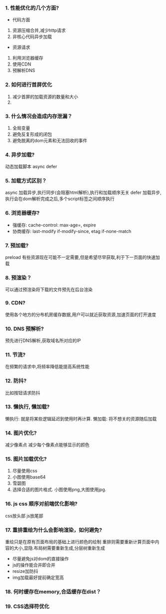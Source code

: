 ### 1. 性能优化的几个方面?
- 代码方面
1. 资源压缩合并,减少http请求
2. 非核心代码异步加载

- 资源请求
1. 利用浏览器缓存
2. 使用CDN
3. 预解析DNS

### 2. 如何进行首屏优化
1. 减少首屏的加载资源的数量和大小
2. 

### 3. 什么情况会造成内存泄漏？
1. 全局变量
2. 避免反复形成的闭包
3. 避免脱离的dom元素和无法回收的事件

### 4. 异步加载?
动态加载脚本
async
defer

### 5. 加载方式区别？
async 加载异步,执行同步(会阻塞html解析),执行和加载顺序无关
defer 加载异步,执行会在dom解析完成之后,多个script标签之间顺序执行

### 6. 浏览器缓存?
- 强缓存: cache-control: max-age=, expire
- 协商缓存: last-modify if-modify-since, etag if-none-match

### 7. 预加载?
preload 有些资源现在可能不一定需要,但是希望尽早获取,利于下一页面的快速加载

### 8. 预渲染？
可以通过预渲染将下载的文件预先在后台渲染

### 9. CDN?
使用各个地方的分布机房缓存数据,用户可以就近获取资源,加速页面的打开速度

### 10. DNS 预解析?
预先进行DNS解析,获取域名所对应的IP

### 11. 节流?
在频繁的请求中,将频率降低能提高系统性能

### 12. 防抖?
比如按钮请求防抖

### 13. 懒执行, 懒加载?
懒执行: 就是将某些逻辑延迟到使用时再计算.
懒加载: 将不想关的资源随后加载

### 14. 图片优化?
减少像素点
减少每个像素点能够显示的颜色

### 15. 图片加载优化?
1. 尽量使用css
2. 小图使用base64
3. 雪碧图
4. 选择合适的图片格式. 小图使用png,大图使用jpg.

### 16. js css 顺序对前端优化影响?
css放头部
js放尾部

### 17. 重排重绘为什么会影响渲染，如何避免?
重绘只是在原有页面布局的基础上进行颜色的绘制
重排则需要重新计算页面中内容的大小,显隐.布局树需要重新生成,分层树重新生成

- 尽量避免js对dom的直接操作
- js的操作能合并即合并
- resize加防抖
- img加载最好提前确定宽高

### 18. 何时缓存在memory,合适缓存在dist？

### 19. CSS选择符优化